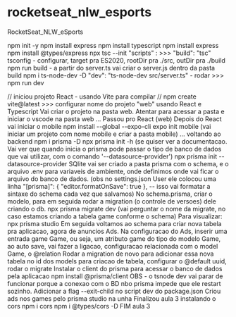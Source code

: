 # rocketseat_nlw_esports

RocketSeat_NLW_eSports

npm init -y
npm install express
npm install typescript
npm install express
npm install @types/express
npx tsc --init
"scripts" : >>> "build": "tsc"
tsconfig - configurar, target pra ES2020, rootDir pra ./src, outDir pra ./build
npm run build - a partir do server.ts vai criar o server.js dentro da pasta build
npm i ts-node-dev -D
"dev": "ts-node-dev src/server.ts" - rodar >>> npm run dev

// iniciou projeto React - usando Vite para compilar //
npm create vite@latest >>> configurar nome do projeto "web" usando React e Typescript
Vai criar o projeto na pasta web. Atentar para acessar a pasta e iniciar o vscode na pasta web
...
Passou pro React (web)
Depois do React vai iniciar o mobile
npm install --global --expo-cli
expo init mobile (vai iniciar um projeto com nome mobile e criar a pasta mobile)
...
voltando ao backend
npm i prisma -D
npx prisma init -h (se quiser ver a documentacao. Vai ver que quando inicia o prisma pode passar o tipo de banco de dados que vai utilizar, com o comando '--datasource-provider')
npx prisma init --datasource-provider SQlite
vai ser criado a pasta prisma com o schema, e o arquivo .env para variaveis de ambiente, onde definimos onde vai ficar o arquivo do banco de dados.
(obs no settings.json User ele colocou uma linha "[prisma]": { "editor.formatOnSave": true }, -- isso vai formatar a sintaxe do schema cada vez que salvamos)
No schema.prisma, criar o modelo, para em seguida rodar a migration (o controle de versoes) dele criando o db.
npx prisma migrate dev (vai perguntar o nome da migrate, no caso estamos criando a tabela game conforme o schema)
Para visualizar: npx prisma studio
Em seguida voltamos ao schema para criar nova tabela pra aplicacao, agora de anuncios Ads. Na configuracao do Ads, inserir uma entrada game Game, ou seja, um atributo game do tipo do modelo Game, ao auto save, vai fazer a ligacao, configuracao relacionada com o model Game, o @relation
Rodar a migration de novo para adicionar essa nova tabela
no id dos models para criacao de tabela, configurar o @default uuid, rodar o migrate
Instalar o client do prisma para acessar o banco de dados pela aplicacao
npm install @prisma/client
OBS - o tsnode dev vai parar de funcionar porque a conexao com o BD nbo prisma impede que ele restart sozinho. Adicionar a flag --exit-child no script dev do package.json
Criou ads nos games pelo prisma studio na unha
Finalizou aula 3 instalando o cors
npm i cors
npm i @types/cors -D
FIM aula 3


